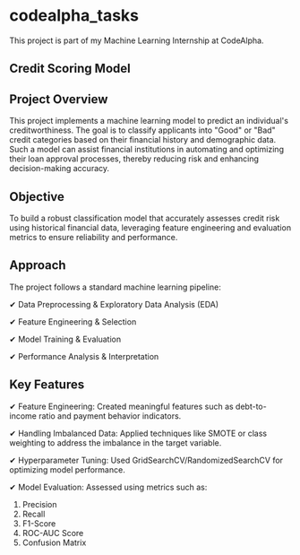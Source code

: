 # codealpha_tasks
This project is part of my Machine Learning Internship at CodeAlpha.

## Credit Scoring Model
## Project Overview

This project implements a machine learning model to predict an individual's creditworthiness. The goal is to classify applicants into "Good" or "Bad" credit categories based on their financial history and demographic data. Such a model can assist financial institutions in automating and optimizing their loan approval processes, thereby reducing risk and enhancing decision-making accuracy.

## Objective
To build a robust classification model that accurately assesses credit risk using historical financial data, leveraging feature engineering and evaluation metrics to ensure reliability and performance.

## Approach
The project follows a standard machine learning pipeline:

✔ Data Preprocessing & Exploratory Data Analysis (EDA)

✔ Feature Engineering & Selection

✔ Model Training & Evaluation

✔ Performance Analysis & Interpretation

## Key Features

✔ Feature Engineering: Created meaningful features such as debt-to-income ratio and payment behavior indicators.

✔ Handling Imbalanced Data: Applied techniques like SMOTE or class weighting to address the imbalance in the target variable.

✔ Hyperparameter Tuning: Used GridSearchCV/RandomizedSearchCV for optimizing model performance.

✔ Model Evaluation: Assessed using metrics such as:
1. Precision
2. Recall
3. F1-Score
4. ROC-AUC Score
5. Confusion Matrix


